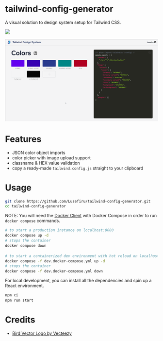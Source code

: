 # tailwind-config-generator

A visual solution to design system setup for Tailwind CSS.

![](https://github.com/Luzefiru/tailwind-config-generator/actions/workflows/ci-cd.yml/badge.svg)

<img src="./demo.gif" />

# Features

- JSON color object imports
- color picker with image upload support
- classname & HEX value validation
- copy a ready-made `tailwind.config.js` straight to your clipboard

# Usage

```bash
git clone https://github.com/Luzefiru/tailwind-config-generator.git
cd tailwind-config-generator
```

NOTE: You will need the [Docker Client](https://docs.docker.com/get-docker/) with Docker Compose in order to run `docker compose` commands.

```bash
# to start a production instance on localhost:8080
docker compose up -d
# stops the container
docker compose down

# to start a containerized dev environment with hot reload on localhost:3000, may be delayed on Windows
docker compose -f dev.docker-compose.yml up -d
# stops the container
docker compose -f dev.docker-compose.yml down
```

For local development, you can install all the dependencies and spin up a React environment.

```bash
npm ci
npm run start
```

# Credits

- <a href="https://www.vecteezy.com/free-vector/bird">Bird Vector Logo by Vecteezy</a>
